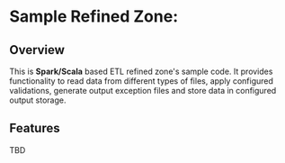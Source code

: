 # Sample Refined Zone:
## Overview
This is <b>Spark/Scala</b> based ETL refined zone's sample code.
It provides functionality to read data from different types of files, 
apply configured validations, generate output exception files and store data
in configured output storage.

## Features
TBD


